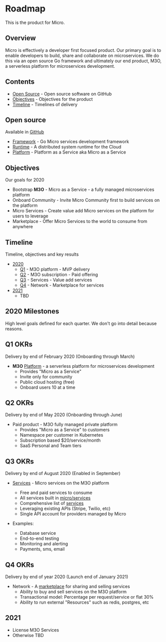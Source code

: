 # Roadmap

This is the product for Micro.

## Overview

Micro is effectively a developer first focused product. Our primary goal is to enable developers 
to build, share and collaborate on microservices. We do this via an open source Go framework 
and ultimately our end product, M3O, a serverless platform for microservices development.

## Contents

- [Open Source](#open-source) - Open source software on GitHub
- [Objectives](#objectives) - Objectives for the product
- [Timeline](#timeline) - Timelines of delivery

## Open source

Available in [GitHub](https://github.com/micro)

- [Framework](framework.md) - Go Micro services development framework
- [Runtime](runtime.md) -  A distributed system runtime for the Cloud
- [Platform](platform.md) - Platform as a Service aka Micro as a Service

## Objectives

Our goals for 2020

- Bootstrap **M3O** - Micro as a Service - a fully managed microservices platform
- Onboard Community - Invite Micro Community first to build services on the platform
- Micro Services - Create value add Micro services on the platform for users to leverage
- Marketplace - Offer Micro Services to the world to consume from anywhere

## Timeline

Timeline, objectives and key results

- [2020](#2020-milestones)
  * [Q1](#q1-okrs) - M3O platform - MVP delivery
  * [Q2](#q2-okrs) - M3O subscription - Paid offering
  * [Q3](#q3-okrs) - Services - Value add services
  * [Q4](#q4-okrs) - Network - Marketplace for services
- [2021](#2021)
  * TBD

## 2020 Milestones

High level goals defined for each quarter. We don't go into detail because reasons.

## Q1 OKRs

Delivery by end of February 2020 (Onboarding through March)

- **M3O** [Platform](platform.md) - a serverless platform for microservices development
  * Provides "Micro as a Service"
  * Invite only for community
  * Public cloud hosting (free)
  * Onboard users 10 at a time

## Q2 OKRs

Delivery by end of May 2020 (Onboarding through June)

- Paid product - M3O fully managed private platform
  * Provides "Micro as a Service" to customers
  * Namespace per customer in Kubernetes
  * Subscription based $20/service/month
  * SaaS Personal and Team tiers

## Q3 OKRs

Delivery by end of August 2020 (Enabled in September)

- [Services](services.md) - Micro services on the M3O platform
  * Free and paid services to consume
  * All services built in [micro/services](https://github.com/micro/services)
  * Comprehensive list of [services](services.md)
  * Leveraging existing APIs (Stripe, Twilio, etc)
  * Single API account for providers managed by Micro

- Examples:
  * Database service
  * End-to-end testing
  * Monitoring and alerting
  * Payments, sms, email

## Q4 OKRs

Delivery by end of year 2020 (Launch end of January 2021)

- Network - A [marketplace](marketplace.md) for sharing and selling services
  * Ability to buy and sell services on the M3O platform
  * Transactional model: Percentage per request/service or flat 30%
  * Ability to run external "Resources" such as redis, postgres, etc

## 2021

- License M3O Services
- Otherwise TBD
